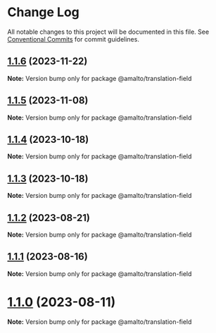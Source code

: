 # Change Log

All notable changes to this project will be documented in this file. See
[Conventional Commits](https://conventionalcommits.org) for commit guidelines.

## [1.1.6](https://github.com/amalto/platform6-ui-components/compare/@amalto/translation-field@1.1.5...@amalto/translation-field@1.1.6) (2023-11-22)

**Note:** Version bump only for package @amalto/translation-field

## [1.1.5](https://github.com/amalto/platform6-ui-components/compare/@amalto/translation-field@1.1.4...@amalto/translation-field@1.1.5) (2023-11-08)

**Note:** Version bump only for package @amalto/translation-field

## [1.1.4](https://github.com/amalto/platform6-ui-components/compare/@amalto/translation-field@1.1.3...@amalto/translation-field@1.1.4) (2023-10-18)

**Note:** Version bump only for package @amalto/translation-field

## [1.1.3](https://github.com/amalto/platform6-ui-components/compare/@amalto/translation-field@1.1.2...@amalto/translation-field@1.1.3) (2023-10-18)

**Note:** Version bump only for package @amalto/translation-field

## [1.1.2](https://github.com/amalto/platform6-ui-components/compare/@amalto/translation-field@1.1.1...@amalto/translation-field@1.1.2) (2023-08-21)

**Note:** Version bump only for package @amalto/translation-field

## [1.1.1](https://github.com/amalto/platform6-ui-components/compare/@amalto/translation-field@1.1.0...@amalto/translation-field@1.1.1) (2023-08-16)

**Note:** Version bump only for package @amalto/translation-field

# [1.1.0](https://github.com/amalto/platform6-ui-components/compare/@amalto/translation-field@1.0.71...@amalto/translation-field@1.1.0) (2023-08-11)

**Note:** Version bump only for package @amalto/translation-field

